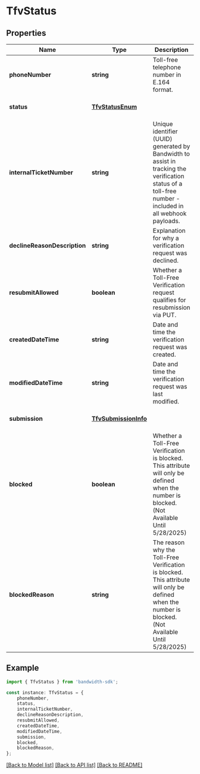 # TfvStatus


## Properties

Name | Type | Description | Notes
------------ | ------------- | ------------- | -------------
**phoneNumber** | **string** | Toll-free telephone number in E.164 format. | [optional] [default to undefined]
**status** | [**TfvStatusEnum**](TfvStatusEnum.md) |  | [optional] [default to undefined]
**internalTicketNumber** | **string** | Unique identifier (UUID) generated by Bandwidth to assist in tracking the verification status of a toll-free number - included in all webhook payloads. | [optional] [default to undefined]
**declineReasonDescription** | **string** | Explanation for why a verification request was declined. | [optional] [default to undefined]
**resubmitAllowed** | **boolean** | Whether a Toll-Free Verification request qualifies for resubmission via PUT. | [optional] [default to undefined]
**createdDateTime** | **string** | Date and time the verification request was created. | [optional] [default to undefined]
**modifiedDateTime** | **string** | Date and time the verification request was last modified. | [optional] [default to undefined]
**submission** | [**TfvSubmissionInfo**](TfvSubmissionInfo.md) |  | [optional] [default to undefined]
**blocked** | **boolean** | Whether a Toll-Free Verification is blocked. This attribute will only be defined when the number is blocked. (Not Available Until 5/28/2025) | [optional] [default to undefined]
**blockedReason** | **string** | The reason why the Toll-Free Verification is blocked. This attribute will only be defined when the number is blocked. (Not Available Until 5/28/2025) | [optional] [default to undefined]

## Example

```typescript
import { TfvStatus } from 'bandwidth-sdk';

const instance: TfvStatus = {
    phoneNumber,
    status,
    internalTicketNumber,
    declineReasonDescription,
    resubmitAllowed,
    createdDateTime,
    modifiedDateTime,
    submission,
    blocked,
    blockedReason,
};
```

[[Back to Model list]](../README.md#documentation-for-models) [[Back to API list]](../README.md#documentation-for-api-endpoints) [[Back to README]](../README.md)
